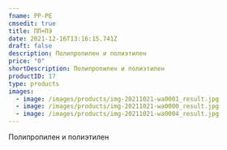 ```yaml
---
fname: PP-PE
cmsedit: true
title: ПП+ПЭ
date: 2021-12-16T13:16:15.741Z
draft: false
description: Полипропилен и полиэтилен
price: "0"
shortDescription: Полипропилен и полиэтилен
productID: 17
type: products
images:
  - image: /images/products/img-20211021-wa0001_result.jpg
  - image: /images/products/img-20211021-wa0000_result.jpg
  - image: /images/products/img-20211021-wa0004_result.jpg
---
```

Полипропилен и полиэтилен